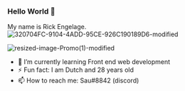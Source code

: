 ### Hello World 👋

My name is Rick Engelage.![320704FC-9104-4ADD-95CE-926C190189D6-modified](https://user-images.githubusercontent.com/87342682/211680467-b07f038c-6ec9-48b8-bbc3-5ea069a3aa63.png)



![resized-image-Promo(1)-modified](https://user-images.githubusercontent.com/87342682/187055617-946b5758-3147-40ec-9099-f12a7b00a874.png)


- 🌱 I’m currently learning Front end web development
- ⚡ Fun fact: I am Dutch and 28 years old
- 📫 How to reach me: Sau#8842 (discord)



